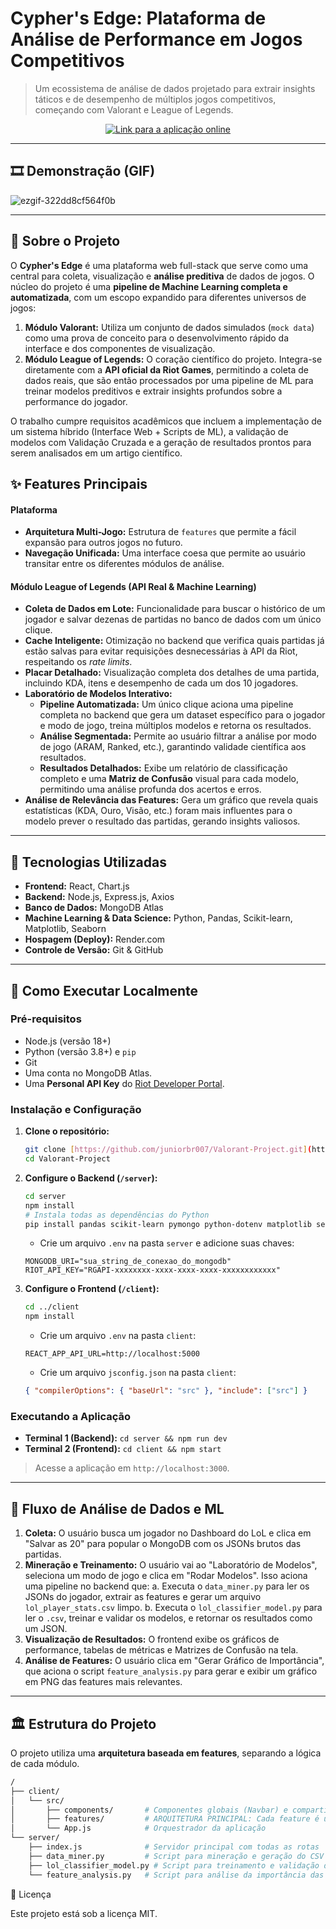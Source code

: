 ﻿# Cypher's Edge: Plataforma de Análise de Performance em Jogos Competitivos

> Um ecossistema de análise de dados projetado para extrair insights táticos e de desempenho de múltiplos jogos competitivos, começando com Valorant e League of Legends.

<p align="center">
  <a href="https://valorant-frontend.onrender.com/">
    <img src="https://img.shields.io/badge/Acessar%20Aplicação-Online-brightgreen?style=for-the-badge&logo=rocket" alt="Link para a aplicação online">
  </a>
</p>

---

## 🎞️ Demonstração (GIF)
![ezgif-322dd8cf564f0b](https://github.com/user-attachments/assets/c313c110-4569-47bc-8af9-9e409d3cb75e)

---

## 📑 Sobre o Projeto

O **Cypher's Edge** é uma plataforma web full-stack que serve como uma central para coleta, visualização e **análise preditiva** de dados de jogos. O núcleo do projeto é uma **pipeline de Machine Learning completa e automatizada**, com um escopo expandido para diferentes universos de jogos:

1.  **Módulo Valorant:** Utiliza um conjunto de dados simulados (`mock data`) como uma prova de conceito para o desenvolvimento rápido da interface e dos componentes de visualização.
2.  **Módulo League of Legends:** O coração científico do projeto. Integra-se diretamente com a **API oficial da Riot Games**, permitindo a coleta de dados reais, que são então processados por uma pipeline de ML para treinar modelos preditivos e extrair insights profundos sobre a performance do jogador.

O trabalho cumpre requisitos acadêmicos que incluem a implementação de um sistema híbrido (Interface Web + Scripts de ML), a validação de modelos com Validação Cruzada e a geração de resultados prontos para serem analisados em um artigo científico.

## ✨ Features Principais

#### Plataforma
-   **Arquitetura Multi-Jogo:** Estrutura de `features` que permite a fácil expansão para outros jogos no futuro.
-   **Navegação Unificada:** Uma interface coesa que permite ao usuário transitar entre os diferentes módulos de análise.

#### Módulo League of Legends (API Real & Machine Learning)
-   **Coleta de Dados em Lote:** Funcionalidade para buscar o histórico de um jogador e salvar dezenas de partidas no banco de dados com um único clique.
-   **Cache Inteligente:** Otimização no backend que verifica quais partidas já estão salvas para evitar requisições desnecessárias à API da Riot, respeitando os *rate limits*.
-   **Placar Detalhado:** Visualização completa dos detalhes de uma partida, incluindo KDA, itens e desempenho de cada um dos 10 jogadores.
-   **Laboratório de Modelos Interativo:**
    -   **Pipeline Automatizada:** Um único clique aciona uma pipeline completa no backend que gera um dataset específico para o jogador e modo de jogo, treina múltiplos modelos e retorna os resultados.
    -   **Análise Segmentada:** Permite ao usuário filtrar a análise por modo de jogo (ARAM, Ranked, etc.), garantindo validade científica aos resultados.
    -   **Resultados Detalhados:** Exibe um relatório de classificação completo e uma **Matriz de Confusão** visual para cada modelo, permitindo uma análise profunda dos acertos e erros.
-   **Análise de Relevância das Features:** Gera um gráfico que revela quais estatísticas (KDA, Ouro, Visão, etc.) foram mais influentes para o modelo prever o resultado das partidas, gerando insights valiosos.

---

## 🚀 Tecnologias Utilizadas

-   **Frontend:** React, Chart.js
-   **Backend:** Node.js, Express.js, Axios
-   **Banco de Dados:** MongoDB Atlas
-   **Machine Learning & Data Science:** Python, Pandas, Scikit-learn, Matplotlib, Seaborn
-   **Hospagem (Deploy):** Render.com
-   **Controle de Versão:** Git & GitHub

---

## 🔧 Como Executar Localmente

### Pré-requisitos
-   Node.js (versão 18+)
-   Python (versão 3.8+) e `pip`
-   Git
-   Uma conta no MongoDB Atlas.
-   Uma **Personal API Key** do [Riot Developer Portal](https://developer.riotgames.com/).

### Instalação e Configuração

1.  **Clone o repositório:**
    ```bash
    git clone [https://github.com/juniorbr007/Valorant-Project.git](https://github.com/juniorbr007/Valorant-Project.git)
    cd Valorant-Project
    ```

2.  **Configure o Backend (`/server`):**
    ```bash
    cd server
    npm install
    # Instala todas as dependências do Python
    pip install pandas scikit-learn pymongo python-dotenv matplotlib seaborn
    ```
    - Crie um arquivo `.env` na pasta `server` e adicione suas chaves:
    ```env
    MONGODB_URI="sua_string_de_conexao_do_mongodb"
    RIOT_API_KEY="RGAPI-xxxxxxxx-xxxx-xxxx-xxxx-xxxxxxxxxxxx"
    ```

3.  **Configure o Frontend (`/client`):**
    ```bash
    cd ../client
    npm install
    ```
    - Crie um arquivo `.env` na pasta `client`:
    ```env
    REACT_APP_API_URL=http://localhost:5000
    ```
    - Crie um arquivo `jsconfig.json` na pasta `client`:
    ```json
    { "compilerOptions": { "baseUrl": "src" }, "include": ["src"] }
    ```

### Executando a Aplicação
-   **Terminal 1 (Backend):** `cd server && npm run dev`
-   **Terminal 2 (Frontend):** `cd client && npm start`

> Acesse a aplicação em `http://localhost:3000`.

---

## 🔬 Fluxo de Análise de Dados e ML

1.  **Coleta:** O usuário busca um jogador no Dashboard do LoL e clica em "Salvar as 20" para popular o MongoDB com os JSONs brutos das partidas.
2.  **Mineração e Treinamento:** O usuário vai ao "Laboratório de Modelos", seleciona um modo de jogo e clica em "Rodar Modelos". Isso aciona uma pipeline no backend que:
    a. Executa o `data_miner.py` para ler os JSONs do jogador, extrair as features e gerar um arquivo `lol_player_stats.csv` limpo.
    b. Executa o `lol_classifier_model.py` para ler o `.csv`, treinar e validar os modelos, e retornar os resultados como um JSON.
3.  **Visualização de Resultados:** O frontend exibe os gráficos de performance, tabelas de métricas e Matrizes de Confusão na tela.
4.  **Análise de Features:** O usuário clica em "Gerar Gráfico de Importância", que aciona o script `feature_analysis.py` para gerar e exibir um gráfico em PNG das features mais relevantes.

---

## 🏛️ Estrutura do Projeto

O projeto utiliza uma **arquitetura baseada em features**, separando a lógica de cada módulo.

```bash
/
├── client/
│   └── src/
│       ├── components/       # Componentes globais (Navbar) e compartilhados (gráficos de ML)
│       ├── features/         # ARQUITETURA PRINCIPAL: Cada feature é um módulo
│       └── App.js            # Orquestrador da aplicação
└── server/
    ├── index.js              # Servidor principal com todas as rotas
    ├── data_miner.py         # Script para mineração e geração do CSV
    ├── lol_classifier_model.py # Script para treinamento e validação dos modelos
    └── feature_analysis.py   # Script para análise da importância das features

```
📄 Licença

Este projeto está sob a licença MIT.

